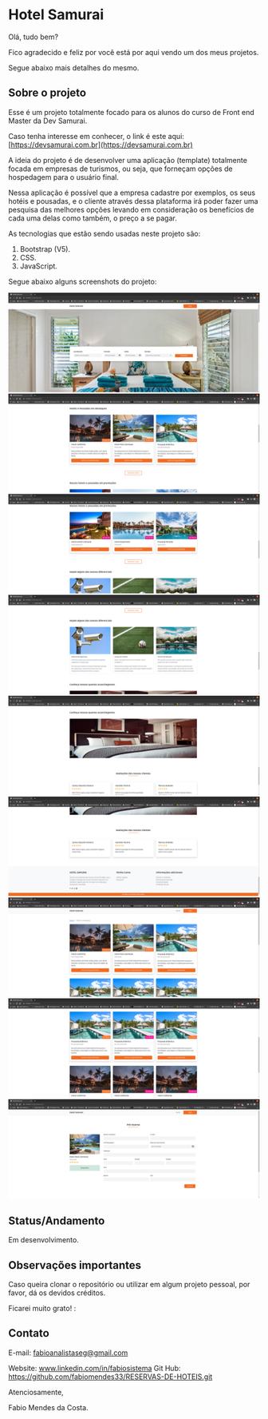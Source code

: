 # Hotel Samurai

Olá, tudo bem?

Fico agradecido e feliz por você está por aqui vendo um dos meus projetos.

Segue abaixo mais detalhes do mesmo.

## Sobre o projeto

Esse é um projeto totalmente focado para os alunos do curso de Front end Master da Dev Samurai.

Caso tenha interesse em conhecer, o link é este aqui: [https://devsamurai.com.br](https://devsamurai.com.br)

A ideia do projeto é de desenvolver uma aplicação (template) totalmente focada em empresas de turismos, ou seja, que forneçam opções de hospedagem para o usuário final.

Nessa aplicação é possível que a empresa cadastre por exemplos, os seus hotéis e pousadas, e o cliente através dessa plataforma irá poder fazer uma pesquisa das melhores opções levando em consideração os benefícios de cada uma delas como também, o preço a se pagar.

As tecnologias que estão sendo usadas neste projeto são:

1. Bootstrap (V5).
2. CSS.
3. JavaScript.

Segue abaixo alguns screenshots do projeto:

![Hotel Samurai](./assets/img/screenshots/home-01.png)
![Hotel Samurai](./assets/img/screenshots/home-02.png)
![Hotel Samurai](./assets/img/screenshots/home-03.png)
![Hotel Samurai](./assets/img/screenshots/home-04.png)
![Hotel Samurai](./assets/img/screenshots/home-05.png)
![Hotel Samurai](./assets/img/screenshots/home-06.png)
![Hotel Samurai](./assets/img/screenshots/all-01.png)
![Hotel Samurai](./assets/img/screenshots/all-02.png)
![Hotel Samurai](./assets/img/screenshots/available-01.png)


## Status/Andamento

Em desenvolvimento.

## Observações importantes

Caso queira clonar o repositório ou utilizar em algum projeto pessoal, por favor, dá os devidos créditos. 

Ficarei muito grato! :

## Contato

E-mail: fabioanalistaseg@gmail.com

Website: www.linkedin.com/in/fabiosistema
Git Hub: https://github.com/fabiomendes33/RESERVAS-DE-HOTEIS.git          

Atenciosamente,

Fabio Mendes da Costa.
